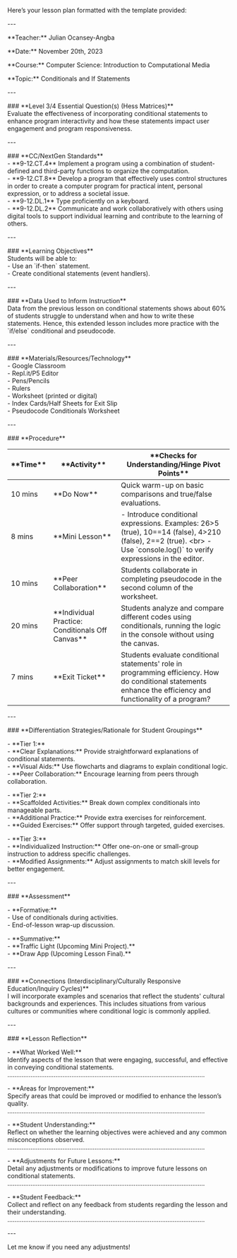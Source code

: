 Here’s your lesson plan formatted with the template provided:

\---

\*\*Teacher:\*\* Julian Ocansey-Angba

\*\*Date:\*\* November 20th, 2023

\*\*Course:\*\* Computer Science: Introduction to Computational Media

\*\*Topic:\*\* Conditionals and If Statements

\---

\#\#\# \*\*Level 3/4 Essential Question(s) (Hess Matrices)\*\*    
Evaluate the effectiveness of incorporating conditional statements to enhance program interactivity and how these statements impact user engagement and program responsiveness.

\---

\#\#\# \*\*CC/NextGen Standards\*\*    
\- \*\*9-12.CT.4\*\* Implement a program using a combination of student-defined and third-party functions to organize the computation.    
\- \*\*9-12.CT.8\*\* Develop a program that effectively uses control structures in order to create a computer program for practical intent, personal expression, or to address a societal issue.    
\- \*\*9-12.DL.1\*\* Type proficiently on a keyboard.    
\- \*\*9-12.DL.2\*\* Communicate and work collaboratively with others using digital tools to support individual learning and contribute to the learning of others.

\---

\#\#\# \*\*Learning Objectives\*\*    
Students will be able to:    
\- Use an \`if-then\` statement.    
\- Create conditional statements (event handlers).

\---

\#\#\# \*\*Data Used to Inform Instruction\*\*    
Data from the previous lesson on conditional statements shows about 60% of students struggle to understand when and how to write these statements. Hence, this extended lesson includes more practice with the \`if/else\` conditional and pseudocode.

\---

\#\#\# \*\*Materials/Resources/Technology\*\*    
\- Google Classroom    
\- Repl.it/P5 Editor    
\- Pens/Pencils    
\- Rulers    
\- Worksheet (printed or digital)    
\- Index Cards/Half Sheets for Exit Slip    
\- Pseudocode Conditionals Worksheet  

\---

\#\#\# \*\*Procedure\*\*

| \*\*Time\*\* | \*\*Activity\*\* | \*\*Checks for Understanding/Hinge Pivot Points\*\* |  
|----------|--------------|------------------------------------------------|  
| 10 mins  | \*\*Do Now\*\* | Quick warm-up on basic comparisons and true/false evaluations. |  
| 8 mins   | \*\*Mini Lesson\*\* | \- Introduce conditional expressions. Examples: 26\>5 (true), 10==14 (false), 4\>210 (false), 2==2 (true). \<br\> \- Use \`console.log()\` to verify expressions in the editor. |  
| 10 mins  | \*\*Peer Collaboration\*\* | Students collaborate in completing pseudocode in the second column of the worksheet. |  
| 20 mins  | \*\*Individual Practice: Conditionals Off Canvas\*\* | Students analyze and compare different codes using conditionals, running the logic in the console without using the canvas. |  
| 7 mins   | \*\*Exit Ticket\*\* | Students evaluate conditional statements' role in programming efficiency. How do conditional statements enhance the efficiency and functionality of a program? |

\---

\#\#\# \*\*Differentiation Strategies/Rationale for Student Groupings\*\*

\- \*\*Tier 1:\*\*    
  \- \*\*Clear Explanations:\*\* Provide straightforward explanations of conditional statements.    
  \- \*\*Visual Aids:\*\* Use flowcharts and diagrams to explain conditional logic.    
  \- \*\*Peer Collaboration:\*\* Encourage learning from peers through collaboration.

\- \*\*Tier 2:\*\*    
  \- \*\*Scaffolded Activities:\*\* Break down complex conditionals into manageable parts.    
  \- \*\*Additional Practice:\*\* Provide extra exercises for reinforcement.    
  \- \*\*Guided Exercises:\*\* Offer support through targeted, guided exercises.

\- \*\*Tier 3:\*\*    
  \- \*\*Individualized Instruction:\*\* Offer one-on-one or small-group instruction to address specific challenges.    
  \- \*\*Modified Assignments:\*\* Adjust assignments to match skill levels for better engagement.

\---

\#\#\# \*\*Assessment\*\*

\- \*\*Formative:\*\*    
  \- Use of conditionals during activities.    
  \- End-of-lesson wrap-up discussion.

\- \*\*Summative:\*\*    
  \- \*\*Traffic Light (Upcoming Mini Project).\*\*    
  \- \*\*Draw App (Upcoming Lesson Final).\*\*

\---

\#\#\# \*\*Connections (Interdisciplinary/Culturally Responsive Education/Inquiry Cycles)\*\*    
I will incorporate examples and scenarios that reflect the students' cultural backgrounds and experiences. This includes situations from various cultures or communities where conditional logic is commonly applied.

\---

\#\#\# \*\*Lesson Reflection\*\*

\- \*\*What Worked Well:\*\*    
  Identify aspects of the lesson that were engaging, successful, and effective in conveying conditional statements.    
  …………………………………………………………………………………………………

\- \*\*Areas for Improvement:\*\*    
  Specify areas that could be improved or modified to enhance the lesson’s quality.    
  …………………………………………………………………………………………………

\- \*\*Student Understanding:\*\*    
  Reflect on whether the learning objectives were achieved and any common misconceptions observed.    
  …………………………………………………………………………………………………

\- \*\*Adjustments for Future Lessons:\*\*    
  Detail any adjustments or modifications to improve future lessons on conditional statements.    
  …………………………………………………………………………………………………

\- \*\*Student Feedback:\*\*    
  Collect and reflect on any feedback from students regarding the lesson and their understanding.    
  …………………………………………………………………………………………………

\---

Let me know if you need any adjustments\!  
